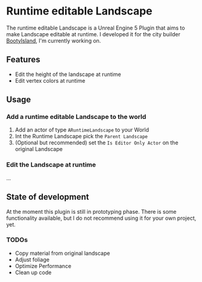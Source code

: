 # Runtime editable Landscape

The runtime editable Landscape is a Unreal Engine 5 Plugin that aims to make Landscape editable at runtime. I developed it for the city builder [BootyIsland](https://bootyisland.itch.io/bootyisland), I'm currently working on.

## Features

* Edit the height of the landscape at runtime
* Edit vertex colors at runtime

## Usage

### Add a runtime editable Landscape to the world
1. Add an actor of type `ARuntimeLandscape` to your World
2. Int the Runtime Landscape pick the `Parent Landscape`
3. (Optional but recommended) set the `Is Editor Only Actor` on the original Landscape

### Edit the Landscape at runtime
...

## State of development

At the moment this plugin is still in prototyping phase. There is some functionality available, but I do not recommend using it for your own project, yet.

### TODOs

* Copy material from original landscape
* Adjust foliage
* Optimize Performance
* Clean up code
